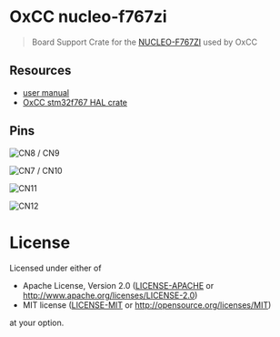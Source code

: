 # OxCC nucleo-f767zi

> Board Support Crate for the [NUCLEO-F767ZI](https://www.st.com/en/evaluation-tools/nucleo-f767zi.html) used by OxCC

## Resources

- [user manual](https://www.st.com/content/ccc/resource/technical/document/user_manual/group0/26/49/90/2e/33/0d/4a/da/DM00244518/files/DM00244518.pdf/jcr:content/translations/en.DM00244518.pdf)
- [OxCC stm32f767 HAL crate](https://github.com/jonlamb-gh/oxcc-stm32f767-hal)

## Pins

![CN8 / CN9](https://os.mbed.com/media/uploads/bcostm/nucleo_f767zi_zio_left_2016_10_24.png)

![CN7 / CN10](https://os.mbed.com/media/uploads/bcostm/nucleo_f767zi_zio_right_2016_10_24.png)

![CN11](https://os.mbed.com/media/uploads/bcostm/nucleo_f767zi_morpho_left_2016_10_24.png)

![CN12](https://os.mbed.com/media/uploads/bcostm/nucleo_f767zi_morpho_right_2016_10_24.png)

# License

Licensed under either of

* Apache License, Version 2.0 ([LICENSE-APACHE](LICENSE-APACHE) or
  http://www.apache.org/licenses/LICENSE-2.0)
* MIT license ([LICENSE-MIT](LICENSE-MIT) or http://opensource.org/licenses/MIT)

at your option.
